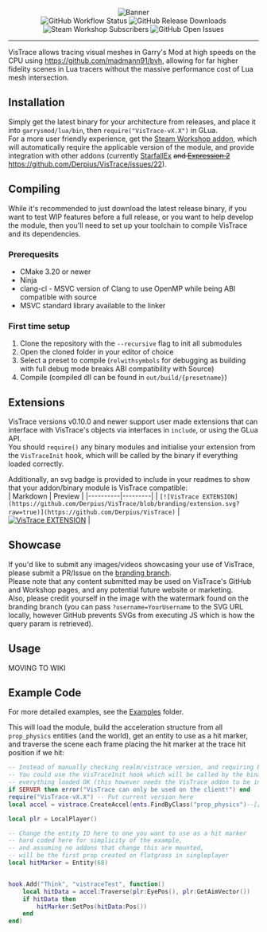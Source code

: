 <p align="center">
	<a href="https://steamcommunity.com/sharedfiles/filedetails/?id=2531198548" style="text-decoration: none;">
		<img alt="Banner" src="https://github.com/Derpius/VisTrace/blob/branding/banner.png?raw=true" />
	</a><br>
	<a href="https://github.com/Derpius/VisTrace/actions/workflows/build.yml" style="text-decoration: none;">
		<img alt="GitHub Workflow Status" src="https://img.shields.io/github/workflow/status/Derpius/VisTrace/CI%20Build?logo=c%2B%2B&style=for-the-badge" />
	</a>
	<a href="https://github.com/Derpius/VisTrace/releases/latest" style="text-decoration: none;">
		<img alt="GitHub Release Downloads" src="https://img.shields.io/github/downloads/Derpius/VisTrace/total?logo=github&style=for-the-badge">
	</a>
	<a href="https://steamcommunity.com/sharedfiles/filedetails/?id=2531198548" style="text-decoration: none;">
		<img alt="Steam Workshop Subscribers" src="https://img.shields.io/steam/subscriptions/2531198548?label=SUBSCRIBERS&logo=steam&style=for-the-badge" />
	</a>
	<a href="https://github.com/Derpius/VisTrace/issues" style="text-decoration: none;">
		<img alt="GitHub Open Issues" src="https://img.shields.io/github/issues/Derpius/VisTrace?logo=github&style=for-the-badge" />
	</a>
</p>

---

VisTrace allows tracing visual meshes in Garry's Mod at high speeds on the CPU using https://github.com/madmann91/bvh, allowing for far higher fidelity scenes in Lua tracers without the massive performance cost of Lua mesh intersection.  

## Installation
Simply get the latest binary for your architecture from releases, and place it into `garrysmod/lua/bin`, then `require("VisTrace-vX.X")` in GLua.  
For a more user friendly experience, get the [Steam Workshop addon](https://steamcommunity.com/sharedfiles/filedetails/?id=2531198548), which will automatically require the applicable version of the module, and provide integration with other addons (currently [StarfallEx](https://github.com/thegrb93/StarfallEx) ~~and [Expression 2](https://github.com/wiremod/wire)~~ https://github.com/Derpius/VisTrace/issues/22).  

## Compiling
While it's recommended to just download the latest release binary, if you want to test WIP features before a full release, or you want to help develop the module, then you'll need to set up your toolchain to compile VisTrace and its dependencies.  

### Prerequesits
* CMake 3.20 or newer
* Ninja
* clang-cl - MSVC version of Clang to use OpenMP while being ABI compatible with source
* MSVC standard library available to the linker

### First time setup
1. Clone the repository with the `--recursive` flag to init all submodules
2. Open the cloned folder in your editor of choice
3. Select a preset to compile (`relwithsymbols` for debugging as building with full debug mode breaks ABI compatibility with Source)
4. Compile (compiled dll can be found in `out/build/{presetname}`)

## Extensions
VisTrace versions v0.10.0 and newer support user made extensions that can interface with VisTrace's objects via interfaces in `include`, or using the GLua API.  
You should `require()` any binary modules and initialise your extension from the `VisTraceInit` hook, which will be called by the binary if everything loaded correctly.  

Additionally, an svg badge is provided to include in your readmes to show that your addon/binary module is VisTrace compatible:  
| Markdown | Preview |
|----------|---------|
| `[![VisTrace EXTENSION](https://github.com/Derpius/VisTrace/blob/branding/extension.svg?raw=true)](https://github.com/Derpius/VisTrace)` | [![VisTrace EXTENSION](https://github.com/Derpius/VisTrace/blob/branding/extension.svg?raw=true)](https://github.com/Derpius/VisTrace) |

## Showcase
If you'd like to submit any images/videos showcasing your use of VisTrace, please submit a PR/Issue on the [branding branch](https://github.com/Derpius/VisTrace/tree/branding).  
Please note that any content submitted may be used on VisTrace's GitHub and Workshop pages, and any potential future website or marketing.  
Also, please credit yourself in the image with the watermark found on the branding branch (you can pass `?username=YourUsername` to the SVG URL locally, however GitHub prevents SVGs from executing JS which is how the query param is retrieved).  

## Usage
MOVING TO WIKI

## Example Code
For more detailed examples, see the [Examples](https://github.com/Derpius/VisTrace/tree/master/Examples) folder.  

This will load the module, build the acceleration structure from all `prop_physics` entities (and the world), get an entity to use as a hit marker, and traverse the scene each frame placing the hit marker at the trace hit position if we hit:
```lua
-- Instead of manually checking realm/vistrace version, and requiring by hand
-- You could use the VisTraceInit hook which will be called by the binary if
-- everything loaded OK (this however needs the VisTrace addon to be installed)
if SERVER then error("VisTrace can only be used on the client!") end
require("VisTrace-vX.X") -- Put current version here
local accel = vistrace.CreateAccel(ents.FindByClass("prop_physics")--[[, false]]) -- Pass false here to disable tracing world (useful if you just want to interact with entities)

local plr = LocalPlayer()

-- Change the entity ID here to one you want to use as a hit marker
-- hard coded here for simplicity of the example,
-- and assuming no addons that change this are mounted,
-- will be the first prop created on flatgrass in singleplayer
local hitMarker = Entity(68) 


hook.Add("Think", "vistraceTest", function()
	local hitData = accel:Traverse(plr:EyePos(), plr:GetAimVector())
	if hitData then
		hitMarker:SetPos(hitData:Pos())
	end
end)
```
